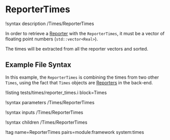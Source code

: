 # ReporterTimes

!syntax description /Times/ReporterTimes

In order to retrieve a [Reporter](syntax/Reporters/index.md) with the `ReporterTimes`,
it must be a vector of floating point numbers (`std::vector<Real>`).

The times will be extracted from all the reporter vectors and sorted.

## Example File Syntax

In this example, the `ReporterTimes` is combining the times from two other
`Times`, using the fact that `Times` objects are [Reporters](syntax/Reporters/index.md)
in the back-end.

!listing tests/times/reporter_times.i block=Times

!syntax parameters /Times/ReporterTimes

!syntax inputs /Times/ReporterTimes

!syntax children /Times/ReporterTimes

!tag name=ReporterTimes pairs=module:framework system:times
